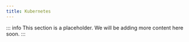 ```yaml
---
title: Kubernetes
---
```


::: info
This section is a placeholder. We will be adding more content here soon.
:::
